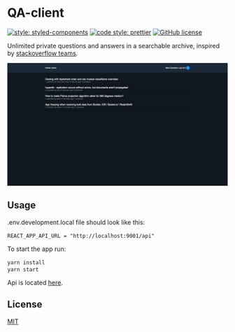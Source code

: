 # QA-client

[![style: styled-components](https://img.shields.io/badge/style-%F0%9F%92%85%20styled--components-orange.svg?colorB=daa357&colorA=db748e)](https://github.com/styled-components/styled-components)
[![code style: prettier](https://img.shields.io/badge/code_style-prettier-ff69b4.svg)](https://github.com/prettier/prettier)
[![GitHub license](https://img.shields.io/badge/license-MIT-blue.svg)](https://github.com/malcodeman/qa-client/blob/master/LICENSE)

Unlimited private questions and answers in a searchable archive, inspired by [stackoverflow teams](https://stackoverflow.com/teams).

![Screenshot](docs/images/screenshot.png)

## Usage

.env.development.local file should look like this:

```
REACT_APP_API_URL = "http://localhost:9001/api"
```

To start the app run:

```
yarn install
yarn start
```

Api is located [here](https://github.com/malcodeman/qa-server).

## License

[MIT](./LICENSE)
